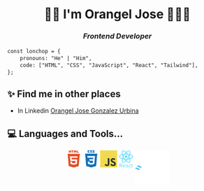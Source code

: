<h1 align="center">👋🏻 I'm Orangel Jose 👨🏻‍💻</h1>
<h3 align="center"><em>Frontend Developer</em></h3>

```JS
const lonchop = {
    pronouns: "He" | "Him",
    code: ["HTML", "CSS", "JavaScript", "React", "Tailwind"],
};
```

## ✨ Find me in other places

- In Linkedin [Orangel Jose Gonzalez Urbina](https://www.linkedin.com/in/orangel-gonzalez/)

## 💻 Languages and Tools...

<div align="center" style="display: flex; flex-direction: row; justify-content: center">
    <img src="https://github.com/devicons/devicon/blob/master/icons/html5/html5-plain-wordmark.svg" title="HTML5" alt="html"  width="40" height="40">
    <img src="https://github.com/devicons/devicon/blob/master/icons/css3/css3-plain-wordmark.svg" title="CSS3" alt="css"  width="40" height="40">
    <img src="https://github.com/devicons/devicon/blob/master/icons/javascript/javascript-original.svg" title="JS" alt="javascript"  width="40" height="40">
    <img src="https://github.com/devicons/devicon/blob/master/icons/react/react-original-wordmark.svg" title="REACT" alt="react"  width="40" height="40">
    <img src="https://github.com/devicons/devicon/blob/master/icons/tailwindcss/tailwindcss-original-wordmark.svg" title="TailwindCSS" alt="tailwind"  width="80" height="80">
</div>
